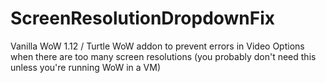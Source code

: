 # ScreenResolutionDropdownFix
Vanilla WoW 1.12 / Turtle WoW addon to prevent errors in Video Options when there are too many screen resolutions (you probably don't need this unless you're running WoW in a VM)
